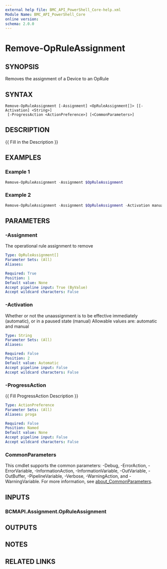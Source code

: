 ```yaml
---
external help file: BMC_API_PowerShell_Core-help.xml
Module Name: BMC_API_PowerShell_Core
online version:
schema: 2.0.0
---
```


# Remove-OpRuleAssignment

## SYNOPSIS

Removes the assignment of a Device to an OpRule

## SYNTAX

```text
Remove-OpRuleAssignment [-Assignment] <OpRuleAssignment[]> [[-Activation] <String>]
 [-ProgressAction <ActionPreference>] [<CommonParameters>]
```

## DESCRIPTION

{{ Fill in the Description }}

## EXAMPLES

### Example 1

```PowerShell
Remove-OpRuleAssignment -Assignment $OpRuleAssignment
```

### Example 2

```PowerShell
Remove-OpRuleAssignment -Assignment $OpRuleAssignment -Activation manual
```

## PARAMETERS

### -Assignment

The operational rule assignment to remove

```yaml
Type: OpRuleAssignment[]
Parameter Sets: (All)
Aliases:

Required: True
Position: 1
Default value: None
Accept pipeline input: True (ByValue)
Accept wildcard characters: False
```

### -Activation

Whether or not the unaassignment is to be effective immediately (automatic), or in a paused state (manual)
Allowable values are: automatic and manual

```yaml
Type: String
Parameter Sets: (All)
Aliases:

Required: False
Position: 2
Default value: Automatic
Accept pipeline input: False
Accept wildcard characters: False
```

### -ProgressAction

{{ Fill ProgressAction Description }}

```yaml
Type: ActionPreference
Parameter Sets: (All)
Aliases: proga

Required: False
Position: Named
Default value: None
Accept pipeline input: False
Accept wildcard characters: False
```

### CommonParameters

This cmdlet supports the common parameters: -Debug, -ErrorAction, -ErrorVariable, -InformationAction, -InformationVariable, -OutVariable, -OutBuffer, -PipelineVariable, -Verbose, -WarningAction, and -WarningVariable. For more information, see [about_CommonParameters](http://go.microsoft.com/fwlink/?LinkID=113216).

## INPUTS

### BCMAPI.Assignment.OpRuleAssignment

## OUTPUTS

## NOTES

## RELATED LINKS
